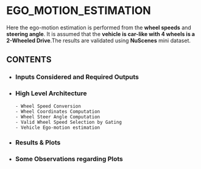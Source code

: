 # EGO_MOTION_ESTIMATION
Here the ego-motion estimation is performed from the **wheel speeds** and **steering angle**. It is assumed that the **vehicle is car-like with 4 wheels is a 2-Wheeled Drive**.The results are validated using **NuScenes** mini dataset.

## CONTENTS

 - ### Inputs Considered and Required Outputs
 - ### High Level Architecture
       - Wheel Speed Conversion
       - Wheel Coordinates Computation
       - Wheel Steer Angle Computation
       - Valid Wheel Speed Selection by Gating
       - Vehicle Ego-motion estimation   
 - ### Results & Plots
 - ### Some Observations regarding Plots
